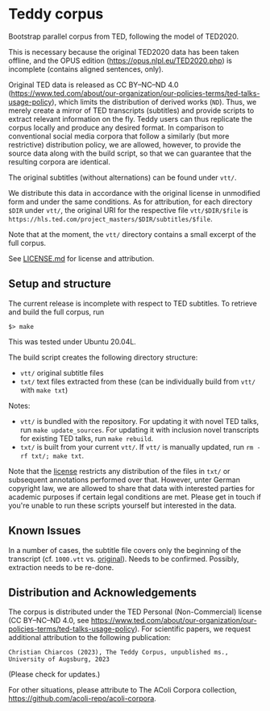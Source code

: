 # Teddy corpus

Bootstrap parallel corpus from TED, following the model of TED2020.

This is necessary because the original TED2020 data has been taken offline, and the OPUS edition (https://opus.nlpl.eu/TED2020.php) is incomplete (contains aligned sentences, only).

Original TED data is released as CC BY–NC–ND 4.0 (https://www.ted.com/about/our-organization/our-policies-terms/ted-talks-usage-policy), which limits the distribution of derived works (`ND`). Thus, we merely create a mirror of TED transcripts (subtitles) and provide scripts to extract relevant information on the fly.  Teddy users can thus replicate the corpus locally and produce any desired format. In comparison to conventional social media corpora that follow a similarly (but more restrictive) distribution policy, we are allowed, however, to provide the source data along with the build script, so that we can guarantee that the resulting corpora are identical.

The original subtitles (without alternations) can be found under `vtt/`. 

We distribute this data in accordance with the original license in unmodified form and under the same conditions.
As for attribution, for each directory `$DIR` under `vtt/`, the original URI for the respective file `vtt/$DIR/$file` is `https://hls.ted.com/project_masters/$DIR/subtitles/$file`.

Note that at the moment, the `vtt/` directory contains a small excerpt of the full corpus.

See [LICENSE.md](LICENSE.md) for license and attribution.

## Setup and structure

The current release is incomplete with respect to TED subtitles. To retrieve and build the full corpus, run

	$> make

This was tested under Ubuntu 20.04L.

The build script creates the following directory structure:

- `vtt/` original subtitle files 
- `txt/` text files extracted from these (can be individually build from `vtt/` with `make txt`)

Notes:
- `vtt/` is bundled with the repository. For updating it with novel TED talks, run `make update_sources`. For updating it with inclusion novel transcripts for existing TED talks, run `make rebuild`.
- `txt/` is built from your current `vtt/`. If `vtt/` is manually updated, run `rm -rf txt/; make txt`.

Note that the [license](LICENSE.md) restricts any distribution of the files in `txt/` or subsequent annotations performed over that. However, unter German copyright law, we are allowed to share that data with interested parties for academic purposes if certain legal conditions are met. Please get in touch if you're unable to run these scripts yourself but interested in the data.

## Known Issues

In a number of cases, the subtitle file covers only the beginning of the transcript (cf. `1000.vtt` vs. [original](https://www.ted.com/talks/arianna_huffington_how_to_succeed_get_more_sleep/transcript?language=en)). Needs to be confirmed. Possibly, extraction needs to be re-done.

## Distribution and Acknowledgements

The corpus is distributed under the TED Personal (Non-Commercial) license (CC BY–NC–ND 4.0, see https://www.ted.com/about/our-organization/our-policies-terms/ted-talks-usage-policy). For scientific papers, we request additional attribution to the following publication:

	Christian Chiarcos (2023), The Teddy Corpus, unpublished ms., University of Augsburg, 2023

(Please check for updates.)

For other situations, please attribute to The AColi Corpora collection, https://github.com/acoli-repo/acoli-corpora.